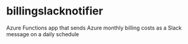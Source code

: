 # billingslacknotifier
Azure Functions app that sends Azure monthly billing costs as a Slack message on a daily schedule
